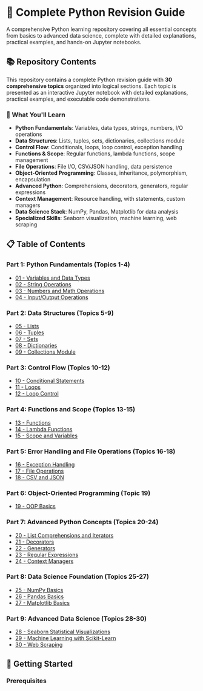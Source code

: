 # 🐍 Complete Python Revision Guide

A comprehensive Python learning repository covering all essential concepts from basics to advanced data science, complete with detailed explanations, practical examples, and hands-on Jupyter notebooks.

## 📚 Repository Contents

This repository contains a complete Python revision guide with **30 comprehensive topics** organized into logical sections. Each topic is presented as an interactive Jupyter notebook with detailed explanations, practical examples, and executable code demonstrations.

### 🎯 What You'll Learn

- **Python Fundamentals**: Variables, data types, strings, numbers, I/O operations
- **Data Structures**: Lists, tuples, sets, dictionaries, collections module
- **Control Flow**: Conditionals, loops, loop control, exception handling
- **Functions & Scope**: Regular functions, lambda functions, scope management
- **File Operations**: File I/O, CSV/JSON handling, data persistence
- **Object-Oriented Programming**: Classes, inheritance, polymorphism, encapsulation
- **Advanced Python**: Comprehensions, decorators, generators, regular expressions
- **Context Management**: Resource handling, with statements, custom managers
- **Data Science Stack**: NumPy, Pandas, Matplotlib for data analysis
- **Specialized Skills**: Seaborn visualization, machine learning, web scraping

## 📋 Table of Contents

### Part 1: Python Fundamentals (Topics 1-4)
- [01 - Variables and Data Types](notebooks/01_variables_data_types.ipynb)
- [02 - String Operations](notebooks/02_string_operations.ipynb)
- [03 - Numbers and Math Operations](notebooks/03_numbers_math.ipynb)
- [04 - Input/Output Operations](notebooks/04_input_output.ipynb)

### Part 2: Data Structures (Topics 5-9)
- [05 - Lists](notebooks/05_lists.ipynb)
- [06 - Tuples](notebooks/06_tuples.ipynb)
- [07 - Sets](notebooks/07_sets.ipynb)
- [08 - Dictionaries](notebooks/08_dictionaries.ipynb)
- [09 - Collections Module](notebooks/09_collections.ipynb)

### Part 3: Control Flow (Topics 10-12)
- [10 - Conditional Statements](notebooks/10_conditionals.ipynb)
- [11 - Loops](notebooks/11_loops.ipynb)
- [12 - Loop Control](notebooks/12_loop_control.ipynb)

### Part 4: Functions and Scope (Topics 13-15)
- [13 - Functions](notebooks/13_functions.ipynb)
- [14 - Lambda Functions](notebooks/14_lambda_functions.ipynb)
- [15 - Scope and Variables](notebooks/15_scope_variables.ipynb)

### Part 5: Error Handling and File Operations (Topics 16-18)
- [16 - Exception Handling](notebooks/16_exception_handling.ipynb)
- [17 - File Operations](notebooks/17_file_operations.ipynb)
- [18 - CSV and JSON](notebooks/18_csv_json.ipynb)

### Part 6: Object-Oriented Programming (Topic 19)
- [19 - OOP Basics](notebooks/19_oop_basics.ipynb)

### Part 7: Advanced Python Concepts (Topics 20-24)
- [20 - List Comprehensions and Iterators](notebooks/20_comprehensions_iterators.ipynb)
- [21 - Decorators](notebooks/21_decorators.ipynb)
- [22 - Generators](notebooks/22_generators.ipynb)
- [23 - Regular Expressions](notebooks/23_regex.ipynb)
- [24 - Context Managers](notebooks/24_context_managers.ipynb)

### Part 8: Data Science Foundation (Topics 25-27)
- [25 - NumPy Basics](notebooks/25_numpy_basics.ipynb)
- [26 - Pandas Basics](notebooks/26_pandas_basics.ipynb)
- [27 - Matplotlib Basics](notebooks/27_matplotlib_basics.ipynb)

### Part 9: Advanced Data Science (Topics 28-30)
- [28 - Seaborn Statistical Visualizations](notebooks/28_seaborn_statistical.ipynb)
- [29 - Machine Learning with Scikit-Learn](notebooks/29_sklearn_basics.ipynb)
- [30 - Web Scraping](notebooks/30_web_scraping.ipynb)

## 🚀 Getting Started

### Prerequisites
